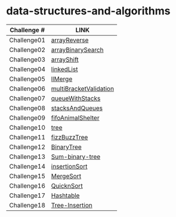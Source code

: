 
# data-structures-and-algorithms

Challenge # | LINK 
------      | ----
Challenge01 | [arrayReverse](https://github.com/Balqees-401-advanced-javascript/data-structures-and-algorithms/tree/master/challenges/arrayReverse)
Challenge02 | [arrayBinarySearch](https://github.com/Balqees-401-advanced-javascript/data-structures-and-algorithms/tree/master/challenges/arrayBinarySearch)
Challenge03 | [arrayShift](https://github.com/Balqees-401-advanced-javascript/data-structures-and-algorithms/tree/master/challenges/arrayShift)
Challenge04 | [linkedList](https://github.com/Balqees-401-advanced-javascript/data-structures-and-algorithms/tree/master/challenges/linkedList)
Challenge05 | [llMerge](https://github.com/Balqees-401-advanced-javascript/data-structures-and-algorithms/tree/master/challenges/llMerge)
Challenge06 | [multiBracketValidation](https://github.com/Balqees-401-advanced-javascript/data-structures-and-algorithms/tree/master/challenges/multiBracketValidation)
Challenge07 | [queueWithStacks](https://github.com/Balqees-401-advanced-javascript/data-structures-and-algorithms/tree/master/challenges/queueWithStacks)
Challenge08 | [stacksAndQueues](https://github.com/Balqees-401-advanced-javascript/data-structures-and-algorithms/tree/master/challenges/stacksAndQueues)
Challenge09 | [fifoAnimalShelter](https://github.com/Balqees-401-advanced-javascript/data-structures-and-algorithms/tree/master/challenges/fifoAnimalShelter)
Challenge10 | [tree](https://github.com/Balqees-401-advanced-javascript/data-structures-and-algorithms/tree/master/challenges/tree)
Challenge11 | [fizzBuzzTree](https://github.com/Balqees-401-advanced-javascript/data-structures-and-algorithms/tree/master/challenges/fizzBuzzTree)
Challenge12 | [BinaryTree](https://github.com/Balqees-401-advanced-javascript/data-structures-and-algorithms/tree/master/challenges/BinaryTree)
Challenge13 | [Sum-binary-tree](https://github.com/Balqees-401-advanced-javascript/data-structures-and-algorithms/tree/Sum-binary-tree)
Challenge14 | [insertionSort](https://github.com/Balqees-401-advanced-javascript/data-structures-and-algorithms/tree/Quick-Sort/challenges/Insertion%20Sort)
Challenge15 | [MergeSort](https://github.com/Balqees-401-advanced-javascript/data-structures-and-algorithms/tree/Quick-Sort/challenges/MergeSort)
Challenge16 | [QuicknSort](https://github.com/Balqees-401-advanced-javascript/data-structures-and-algorithms/tree/Quick-Sort/challenges/Quick-Sort)
Challenge17 | [Hashtable](https://github.com/Balqees-401-advanced-javascript/data-structures-and-algorithms/tree/hashtable/challenges/hashtable)
Challenge18 | [Tree-Insertion](https://github.com/Balqees-401-advanced-javascript/data-structures-and-algorithms/tree/tree-intersection/challenges/treeIntersection)

